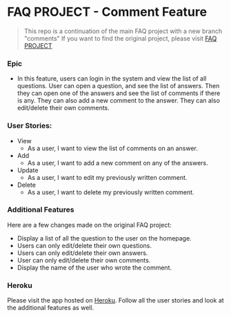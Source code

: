 # FAQ PROJECT - Comment Feature

>This repo is a continuation of the main FAQ project with a new branch "comments"
If you want to find the original project, please visit [FAQ PROJECT](https://github.com/yapancha/faq)

### Epic
 -  In this feature, users can login in the system and view the list of all questions. User can open a question, and see the list of answers. Then they can open one of the answers and see the list of comments if there is any. They can also add a new comment to the answer. They can also edit/delete their own comments. 

### User Stories:
 * View
    * As a user, I want to view the list of comments on an answer.
 * Add
    * As a user, I want to add a new comment on any of the answers.
 * Update
    * As a user, I want to edit my previously written comment.
 * Delete
    * As a user, I want to delete my previously written comment. 




### Additional Features

Here are a few changes made on the original FAQ project:

* Display a list of all the question to the user on the homepage.
* Users can only edit/delete their own questions.
* Users can only edit/delete their own answers.
* User can only edit/delete their own comments.
* Display the name of the user who wrote the comment. 

### Heroku
Please visit the app hosted on [Heroku](https://is601faqcomments.herokuapp.com/).
Follow all the user stories and look at the additional features as well. 
